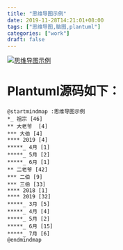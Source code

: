 ```yaml
---
title: "思维导图示例"
date: 2019-11-28T14:21:01+08:00
tags: ["思维导图,脑图,plantuml"]
categories: ["work"]
draft: false
---
```


[![思维导图示例](https://pic.superbed.cn/item/5ddf67248e0e2e3ee9ddac9b.png)](https://pic.superbed.cn/item/5ddf67248e0e2e3ee9ddac9b.png)

# Plantuml源码如下：

```
@startmindmap :思维导图示例
*_ 祖宗 [46]
** 大老爷  [4]
*** 大伯 [4]
**** 2019 [4]
*****_ 4月 [1]
*****_ 5月 [2]
*****_ 6月 [1]
** 二老爷 [42]
*** 二伯 [9]
*** 三伯 [33]
**** 2018 [1]
**** 2019 [32]
*****_ 3月 [5]
*****_ 4月 [4]
*****_ 5月 [2]
*****_ 6月 [15]
*****_ 7月 [6]
@endmindmap
```